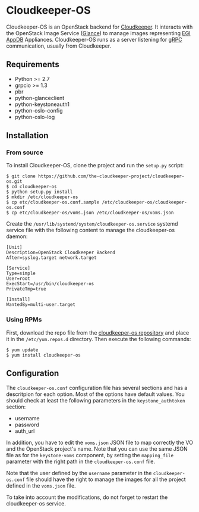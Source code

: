# Cloudkeeper-OS
Cloudkeeper-OS is an OpenStack backend for [Cloudkeeper](https://github.com/the-cloudkeeper-project/cloudkeeper). It interacts with the OpenStack Image Service ([Glance](https://docs.openstack.org/glance)) to manage images representing [EGI AppDB](https://appdb.egi.eu/browse/cloud) Appliances. Cloudkeeper-OS runs as a server listening for [gRPC](https://grpc.io/) communication, usually from Cloudkeeper.

## Requirements
* Python >= 2.7
* grpcio >= 1.3
* pbr
* python-glanceclient
* python-keystoneauth1
* python-oslo-config
* python-oslo-log

## Installation

### From source
To install Cloudkeeper-OS, clone the project and run the ```setup.py``` script:
```
$ git clone https://github.com/the-cloudkeeper-project/cloudkeeper-os.git
$ cd cloudkeeper-os
$ python setup.py install
$ mkdir /etc/cloudkeeper-os
$ cp etc/cloudkeeper-os.conf.sample /etc/cloudkeeper-os/cloudkeeper-os.conf
$ cp etc/cloudkeeper-os/voms.json /etc/cloudkeeper-os/voms.json
```

Create the ```/usr/lib/systemd/system/cloudkeeper-os.service``` systemd service file with the following content to manage the cloudkeeper-os daemon:
```
[Unit]
Description=OpenStack Cloudkeeper Backend
After=syslog.target network.target

[Service]
Type=simple
User=root
ExecStart=/usr/bin/cloudkeeper-os
PrivateTmp=true

[Install]
WantedBy=multi-user.target
```

### Using RPMs

First, download the repo file from the [cloudkeeper-os repository](http://grand-est.fr/resources/software/cloudkeeper-os/repofiles/centos7/cloudkeeper-os.repo) and place it in the ```/etc/yum.repos.d``` directory. Then execute the following commands:
```
$ yum update
$ yum install cloudkeeper-os
```

## Configuration

The ```cloudkeeper-os.conf``` configuration file has several sections and has a descritpion for each option. Most of the options have default values.  You should check at least the following parameters in the ```keystone_authtoken``` section:

* username
* password
* auth_url

In addition, you have to edit the ```voms.json``` JSON file to map correctly the VO and the OpenStack project's name. Note that you can use the same JSON file as for the ```keystone-voms``` component, by setting the ```mapping_file``` parameter with the right path in the ```cloudkeeper-os.conf``` file.

Note that the user defined by the ```username``` parameter in the ```cloudkeeper-os.conf``` file should have the right to manage the images for all the project defined in the ```voms.json``` file.

To take into account the modifications, do not forget to restart the cloudkeeper-os service.
